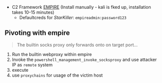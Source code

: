 - C2 Framework [EMPIRE](https://github.com/BC-SECURITY/Empire) (Install manually - kali is fked up, installation takes 10-15 minutes)
	- Defaultcreds for *StarKiller*: `empireadmin:password123`

## Pivoting with empire
> The builtin socks proxy only forwards onto on target port...

1. Run the builtin webproxy within empire
2. Invoke the `powershell_management_invoke_socksproxy` and use attacker IP as `remote` system
3. execute
4. use `proxychains` for usage of the victim host